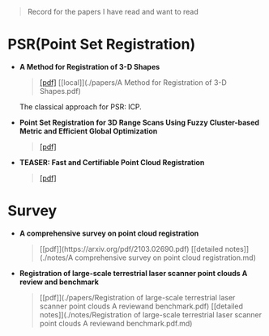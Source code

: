 > Record for the papers I have read and want to read

# PSR(Point Set Registration)

- **A Method for Registration of 3-D Shapes**

  > <TPAMI>
  >
  > [[pdf]](https://www.cvl.iis.u-tokyo.ac.jp/class2004/wedenesday/report/besl.pdf) [[local]](./papers/A Method for Registration of 3-D Shapes.pdf)

  The classical approach for PSR: ICP.

- **Point Set Registration for 3D Range Scans Using Fuzzy Cluster-based Metric and Efficient Global Optimization**

  > <TPAMI>
  >
  > [[pdf]](https://ieeexplore.ieee.org/stamp/stamp.jsp?tp=&arnumber=9026868)

- **TEASER: Fast and Certifiable Point Cloud Registration**

  > <T-RO>
  >
  > [[pdf]](https://sci-hub.ru/https://ieeexplore.ieee.org/abstract/document/9286491/)

# Survey

- **A comprehensive survey on point cloud registration**

  > <arXiv>
  > [[pdf]](https://arxiv.org/pdf/2103.02690.pdf)
  > [[detailed notes]](./notes/A comprehensive survey on point cloud registration.md)

- **Registration of large-scale terrestrial laser scanner point clouds A review and benchmark**

  > <ISPRS Journal of Photogrammetry and Remote Sensing>
  > [[pdf]](./papers/Registration of large-scale terrestrial laser scanner point clouds A reviewand benchmark.pdf)
  > [[detailed notes]](./notes/Registration of large-scale terrestrial laser scanner point clouds A reviewand benchmark.pdf.md)